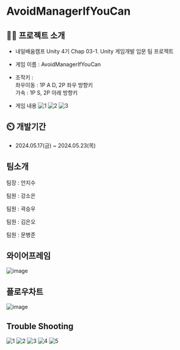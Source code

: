 # AvoidManagerIfYouCan
 

## 👨‍🏫 프로젝트 소개
- 내일배움캠프 Unity 4기 Chap 03-1. Unity 게임개발 입문 팀 프로젝트
  
- 게임 이름 : AvoidManagerIfYouCan

- 조작키 :  
   좌우이동 : 1P A D, 2P 좌우 방향키  
   가속 : 1P S, 2P 아래 방향키  
  
- 게임 내용
![1](https://github.com/bj961/AvoidManagerIfYouCanPublic/assets/73685098/29f4c420-83a2-461f-9df3-3f0d31987256)
![2](https://github.com/bj961/AvoidManagerIfYouCanPublic/assets/73685098/44d636ae-47f3-49d4-bfcf-033ca19065d9)
![3](https://github.com/bj961/AvoidManagerIfYouCanPublic/assets/73685098/8a077672-9d66-4a71-8c04-f93ac25d05ca)


  
  
## ⏲️ 개발기간
- 2024.05.17(금) ~ 2024.05.23(목)


  
## 팀소개
팀장 : 안지수

팀원 : 강소은

팀원 : 곽승우

팀원 : 김은오

팀원 : 문병준

  
  
  
## 와이어프레임
![image](https://github.com/bj961/AvoidManagerIfYouCanPublic/assets/73685098/d0a82b8c-8af8-4b74-b1c1-62c614096062)
  
  
  
## 플로우차트
![image](https://github.com/bj961/AvoidManagerIfYouCanPublic/assets/73685098/67856b67-8581-4da4-999a-56593b7a93ee)
  
  
  
## Trouble Shooting
![1](https://github.com/bj961/AvoidManagerIfYouCanPublic/assets/73685098/55b62789-d912-4871-ae10-a3affdd53821)
![2](https://github.com/bj961/AvoidManagerIfYouCanPublic/assets/73685098/15318917-7196-409b-8169-dace7d2df8cd)
![3](https://github.com/bj961/AvoidManagerIfYouCanPublic/assets/73685098/a6a122fd-ce80-432b-8aeb-74ed2af97c60)
![4](https://github.com/bj961/AvoidManagerIfYouCanPublic/assets/73685098/8c6cf771-0e3e-4ccb-ac13-faf961b95ecb)
![5](https://github.com/bj961/AvoidManagerIfYouCanPublic/assets/73685098/944c0a5e-a4cc-4395-b35d-c09bea9d808b)
